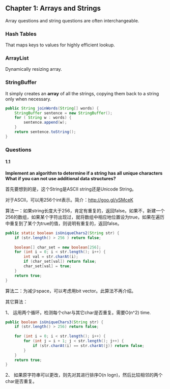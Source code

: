 ## Chapter 1:  Arrays and Strings

Array questions and string questions are often interchangeable.

### Hash Tables

That maps keys to values for highly efficient lookup.

### ArrayList

Dynamically resizing array.

### StringBuffer

It simply creates an **array** of all the strings, copying them back to a string only when necessary.

```java
public String joinWords(String[] words) {
    StringBuffer sentence = new StringBuffer();
    for ( String w : words) {
        sentence.append(w);
    }
    return sentence.toString();
}
```

### Questions

#### 1.1

**Implement an algorithm to determine if a string has all unique characters What if you can not use additional data structures?**

首先要想到的是，这个String是ASCII string还是Unicode String。

对于ASCII，可以用256个int表示。简介：http://goo.gl/ySMceK

算法一：如果string长度大于256，肯定有重复的，返回false。如果不，新建一个256的数组，如果某个字符出现过，就将数组中相应地位置设为true，如果在遍历中重复到了某个为true的值，则说明有重复的，返回false。

```java
public static boolean isUniqueChars2(String str) {
    if (str.length() > 256 ) return false;
    
    boolean[] char_set = new boolean[256];
    for (int i = 0; i < str.length(); i++) {
        int val = str.charAt(i);
        if (char_set[val]) return false;
        char_set[val] = true;
    }
    return true;
}
```

算法二：为减少space，可以考虑用bit vector。此算法不再介绍。

其它算法：

1、 运用两个循环，检测每个char与其它char是否重复。需要O(n^2) time.

```java
public boolean isUniqueChars3(String str) {
	if (str.length() > 256) return false;
	
	for (int i = 0; i < str.length(); i++) {
		for (int j = i + 1; j < str.length(); j++) {
			if (str.charAt(i) == str.charAt(j)) return false;
		}
	}
	return true;
}
```

2、 如果原字符串可以更改，则先对其进行排序O(n logn)，然后比较相邻的两个char是否重复。

